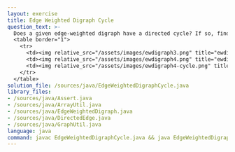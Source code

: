 ```yaml
---
layout: exercise
title: Edge Weighted Digraph Cycle
question_text: >-
  Does a given edge-weighted digraph have a directed cycle? If so, find such a cycle
  <table border="1">
    <tr>
      <td><img relative_src="/assets/images/ewdigraph3.png" title="ewdigraph3"></td>
      <td><img relative_src="/assets/images/ewdigraph4.png" title="ewdigraph4"></td>
      <td><img relative_src="/assets/images/ewdigraph4-cycle.png" title="ewdigraph4-cycle"></td>
    </tr>
  </table>
solution_file: /sources/java/EdgeWeightedDigraphCycle.java
library_files:
- /sources/java/Assert.java
- /sources/java/ArrayUtil.java
- /sources/java/EdgeWeightedDigraph.java
- /sources/java/DirectedEdge.java
- /sources/java/GraphUtil.java
language: java
command: javac EdgeWeightedDigraphCycle.java && java EdgeWeightedDigraphCycle
---
```

